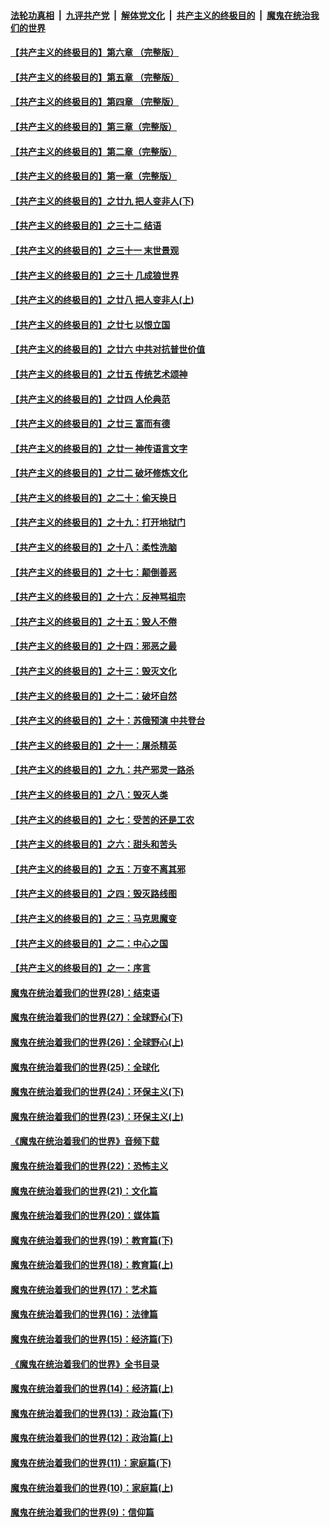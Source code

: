 ####  [法轮功真相](../../../../basic/blob/master/README.md?t=05080202) &nbsp;|&nbsp; [九评共产党](../../../../9ping.md/blob/master/README.md?t=05080202) &nbsp;|&nbsp; [解体党文化](../../../../jtdwh.md/blob/master/README.md?t=05080202)  &nbsp;|&nbsp; [共产主义的终极目的](../../../../gczydzjmd.md/blob/master/README.md?t=05080202) &nbsp;|&nbsp; [魔鬼在统治我们的世界](../../../../mgztzwmdsj.md/blob/master/README.md?t=05080202) 

#### [【共产主义的终极目的】第六章 （完整版）](../pages/nsc422/n11428913.md?t=05080202) 

#### [【共产主义的终极目的】第五章 （完整版）](../pages/nsc422/n11428912.md?t=05080202) 

#### [【共产主义的终极目的】第四章 （完整版）](../pages/nsc422/n11428907.md?t=05080202) 

#### [【共产主义的终极目的】第三章（完整版）](../pages/nsc422/n11428848.md?t=05080202) 

#### [【共产主义的终极目的】第二章（完整版）](../pages/nsc422/n11428831.md?t=05080202) 

#### [【共产主义的终极目的】第一章（完整版）](../pages/nsc422/n11417651.md?t=05080202) 

#### [【共产主义的终极目的】之廿九 把人变非人(下)](../pages/nsc422/n11344140.md?t=05080202) 

#### [【共产主义的终极目的】之三十二 结语](../pages/nsc422/n11360535.md?t=05080202) 

#### [【共产主义的终极目的】之三十一 末世景观](../pages/nsc422/n11351129.md?t=05080202) 

#### [【共产主义的终极目的】之三十 几成狼世界](../pages/nsc422/n11348280.md?t=05080202) 

#### [【共产主义的终极目的】之廿八 把人变非人(上)](../pages/nsc422/n11340492.md?t=05080202) 

#### [【共产主义的终极目的】之廿七 以恨立国](../pages/nsc422/n11336944.md?t=05080202) 

#### [【共产主义的终极目的】之廿六 中共对抗普世价值](../pages/nsc422/n11324785.md?t=05080202) 

#### [【共产主义的终极目的】之廿五 传统艺术颂神](../pages/nsc422/n11296396.md?t=05080202) 

#### [【共产主义的终极目的】之廿四 人伦典范](../pages/nsc422/n11296397.md?t=05080202) 

#### [【共产主义的终极目的】之廿三 富而有德](../pages/nsc422/n11283598.md?t=05080202) 

#### [【共产主义的终极目的】之廿一 神传语言文字](../pages/nsc422/n11263265.md?t=05080202) 

#### [【共产主义的终极目的】之廿二 破坏修炼文化](../pages/nsc422/n11245728.md?t=05080202) 

#### [【共产主义的终极目的】之二十：偷天换日](../pages/nsc422/n11238846.md?t=05080202) 

#### [【共产主义的终极目的】之十九：打开地狱门](../pages/nsc422/n11206376.md?t=05080202) 

#### [【共产主义的终极目的】之十八：柔性洗脑](../pages/nsc422/n11199994.md?t=05080202) 

#### [【共产主义的终极目的】之十七：颠倒善恶](../pages/nsc422/n11179782.md?t=05080202) 

#### [【共产主义的终极目的】之十六：反神骂祖宗](../pages/nsc422/n11166798.md?t=05080202) 

#### [【共产主义的终极目的】之十五：毁人不倦](../pages/nsc422/n11166792.md?t=05080202) 

#### [【共产主义的终极目的】之十四：邪恶之最](../pages/nsc422/n11150249.md?t=05080202) 

#### [【共产主义的终极目的】之十三：毁灭文化](../pages/nsc422/n11135227.md?t=05080202) 

#### [【共产主义的终极目的】之十二：破坏自然](../pages/nsc422/n11135214.md?t=05080202) 

#### [【共产主义的终极目的】之十：苏俄预演 中共登台](../pages/nsc422/n11118424.md?t=05080202) 

#### [【共产主义的终极目的】之十一：屠杀精英](../pages/nsc422/n11118442.md?t=05080202) 

#### [【共产主义的终极目的】之九：共产邪灵一路杀](../pages/nsc422/n11114139.md?t=05080202) 

#### [【共产主义的终极目的】之八：毁灭人类](../pages/nsc422/n11108503.md?t=05080202) 

#### [【共产主义的终极目的】之七：受苦的还是工农](../pages/nsc422/n11101809.md?t=05080202) 

#### [【共产主义的终极目的】之六：甜头和苦头](../pages/nsc422/n11096971.md?t=05080202) 

#### [【共产主义的终极目的】之五：万变不离其邪](../pages/nsc422/n11091285.md?t=05080202) 

#### [【共产主义的终极目的】之四：毁灭路线图](../pages/nsc422/n11086284.md?t=05080202) 

#### [【共产主义的终极目的】之三：马克思魔变](../pages/nsc422/n11061941.md?t=05080202) 

#### [【共产主义的终极目的】之二：中心之国](../pages/nsc422/n11047728.md?t=05080202) 

#### [【共产主义的终极目的】之一：序言](../pages/nsc422/n11086077.md?t=05080202) 

#### [魔鬼在统治着我们的世界(28)：结束语](../pages/nsc422/n10936246.md?t=05080202) 

#### [魔鬼在统治着我们的世界(27)：全球野心(下)](../pages/nsc422/n10928319.md?t=05080202) 

#### [魔鬼在统治着我们的世界(26)：全球野心(上)](../pages/nsc422/n10900318.md?t=05080202) 

#### [魔鬼在统治着我们的世界(25)：全球化](../pages/nsc422/n10788205.md?t=05080202) 

#### [魔鬼在统治着我们的世界(24)：环保主义(下)](../pages/nsc422/n10695307.md?t=05080202) 

#### [魔鬼在统治着我们的世界(23)：环保主义(上)](../pages/nsc422/n10688613.md?t=05080202) 

#### [《魔鬼在统治着我们的世界》音频下载](../pages/nsc422/n10635553.md?t=05080202) 

#### [魔鬼在统治着我们的世界(22)：恐怖主义](../pages/nsc422/n10614727.md?t=05080202) 

#### [魔鬼在统治着我们的世界(21)：文化篇](../pages/nsc422/n10597706.md?t=05080202) 

#### [魔鬼在统治着我们的世界(20)：媒体篇](../pages/nsc422/n10586579.md?t=05080202) 

#### [魔鬼在统治着我们的世界(19)：教育篇(下)](../pages/nsc422/n10564808.md?t=05080202) 

#### [魔鬼在统治着我们的世界(18)：教育篇(上)](../pages/nsc422/n10526970.md?t=05080202) 

#### [魔鬼在统治着我们的世界(17)：艺术篇](../pages/nsc422/n10499093.md?t=05080202) 

#### [魔鬼在统治着我们的世界(16)：法律篇](../pages/nsc422/n10485969.md?t=05080202) 

#### [魔鬼在统治着我们的世界(15)：经济篇(下)](../pages/nsc422/n10469975.md?t=05080202) 

#### [《魔鬼在统治着我们的世界》全书目录](../pages/nsc422/n10464261.md?t=05080202) 

#### [魔鬼在统治着我们的世界(14)：经济篇(上)](../pages/nsc422/n10457370.md?t=05080202) 

#### [魔鬼在统治着我们的世界(13)：政治篇(下)](../pages/nsc422/n10448270.md?t=05080202) 

#### [魔鬼在统治着我们的世界(12)：政治篇(上)](../pages/nsc422/n10444576.md?t=05080202) 

#### [魔鬼在统治着我们的世界(11)：家庭篇(下)](../pages/nsc422/n10440961.md?t=05080202) 

#### [魔鬼在统治着我们的世界(10)：家庭篇(上)](../pages/nsc422/n10435448.md?t=05080202) 

#### [魔鬼在统治着我们的世界(9)：信仰篇](../pages/nsc422/n10432159.md?t=05080202) 

